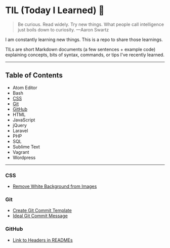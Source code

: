 # TIL (Today I Learned) :notebook:

> Be curious. Read widely. Try new things. What people call
> intelligence just boils down to curiosity. —Aaron Swartz

I am constantly learning new things. This is a repo to share those learnings.

TILs are short Markdown documents (a few sentences + example code)
explaining concepts, bits of syntax, commands, or tips I've recently learned.

---

## Table of Contents

  * Atom Editor
  * Bash
  * [CSS](#css)
  * [Git](#git)
  * [GitHub](#github)
  * HTML
  * JavaScript
  * jQuery
  * Laravel
  * PHP
  * SQL
  * Sublime Text
  * Vagrant
  * Wordpress

---

### CSS

  * [Remove White Background from Images](https://github.com/mikesprague/til/blob/master/css/remove-white-background-from-images.md)


### Git

  * [Create Git Commit Template](https://github.com/mikesprague/til/blob/master/git/create-git-commit-template.md)
  * [Ideal Git Commit Message](https://github.com/mikesprague/til/blob/master/git/ideal-git-commit-message.md)


### GitHub

  * [Link to Headers in READMEs](https://github.com/mikesprague/til/blob/master/github/link-to-headers-in-readmes.md)
